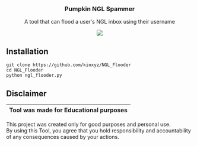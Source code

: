 <h3 align="center">   
   Pumpkin NGL Spammer 
   </h3> 
 <p align="center"> 
 A tool that can flood a user's NGL inbox using their username
 </p> 
<p align="center">
<img src="https://media.discordapp.net/attachments/1161377735378210836/1161722275674996856/images_-_2023-10-12T014852.280.jpg?ex=6539552e&is=6526e02e&hm=7b4f5bf2d8f9850a5cefdc292acf6ca13049c379a339d526b30380ed97d25d2d&">
</p>
  
 <h2>Installation</h2> 
  
 ``` 
 git clone https://github.com/kinxyz/NGL_Flooder
 cd NGL_Flooder
 python ngl_flooder.py
 ``` 

 ## Disclaimer  
  
  |Tool was made for Educational purposes|  
  |-------------------------------------------------|  
  This project was created only for good purposes and personal use.  
  By using this Tool, you agree that you hold responsibility and accountability of any consequences caused by your actions.  
 
   
